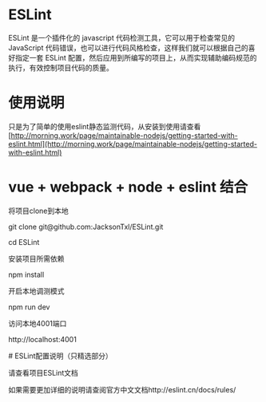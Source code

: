 # ESLint
ESLint 是一个插件化的 javascript 代码检测工具，它可以用于检查常见的 JavaScript 代码错误，也可以进行代码风格检查，这样我们就可以根据自己的喜好指定一套 ESLint 配置，然后应用到所编写的项目上，从而实现辅助编码规范的执行，有效控制项目代码的质量。
# 使用说明
只是为了简单的使用eslint静态监测代码，从安装到使用请查看
[http://morning.work/page/maintainable-nodejs/getting-started-with-eslint.html](http://morning.work/page/maintainable-nodejs/getting-started-with-eslint.html)
# vue + webpack + node + eslint 结合
将项目clone到本地
<p>git clone git@github.com:JacksonTxl/ESLint.git</p>
<p>cd ESLint</p>
<p>安装项目所需依赖</p>
<p>npm install</p>
<p>开启本地调测模式</p>
<p>npm run dev</p>
<p>访问本地4001端口</p>
<p>http://localhost:4001</p>
# ESLint配置说明（只精选部分）
<p>请查看项目ESLint文档</p>
如果需要更加详细的说明请查阅官方中文文档http://eslint.cn/docs/rules/